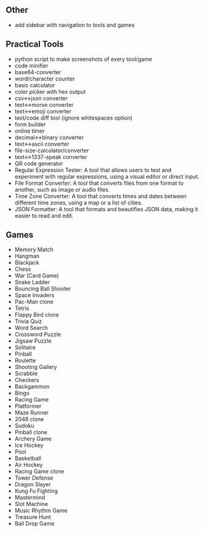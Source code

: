 ## Other
- add sidebar with navigation to tools and games

## Practical Tools
- python script to make screenshots of every tool/game
- code minifier
- base64-converter
- word/character counter
- basic calculator
- color picker with hex output
- csv<->json converter
- text<->morse converter
- text<->emoji converter
- text/code diff tool (ignore whitespaces option)
- form builder
- online timer
- decimal<->binary converter
- text<->ascii converter
- file-size-calculator/converter
- text<->1337-speak converter
- QR code generator
- Regular Expression Tester: A tool that allows users to test and experiment with regular expressions, using a visual editor or direct input.
- File Format Converter: A tool that converts files from one format to another, such as image or audio files.
- Time Zone Converter: A tool that converts times and dates between different time zones, using a map or a list of cities.
- JSON Formatter: A tool that formats and beautifies JSON data, making it easier to read and edit.


## Games
- Memory Match
- Hangman
- Blackjack
- Chess
- War (Card Game)
- Snake Ladder
- Bouncing Ball Shooter
- Space Invaders
- Pac-Man clone
- Tetris
- Flappy Bird clone
- Trivia Quiz
- Word Search
- Crossword Puzzle
- Jigsaw Puzzle
- Solitaire
- Pinball
- Roulette
- Shooting Gallery
- Scrabble
- Checkers
- Backgammon
- Bingo
- Racing Game
- Platformer
- Maze Runner
- 2048 clone
- Sudoku
- Pinball clone
- Archery Game
- Ice Hockey
- Pool
- Basketball
- Air Hockey
- Racing Game clone
- Tower Defense
- Dragon Slayer
- Kung Fu Fighting
- Mastermind
- Slot Machine
- Music Rhythm Game
- Treasure Hunt
- Ball Drop Game